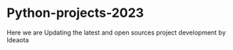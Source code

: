 # Python-projects-2023
Here we are Updating the latest and open sources project development by Ideaota
